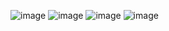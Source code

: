 ![image](https://github.com/user-attachments/assets/208fb677-e042-42a1-ab50-734729a0be12)
![image](https://github.com/user-attachments/assets/84a44823-b0b3-4973-b2d5-beb344409b46)
![image](https://github.com/user-attachments/assets/08c972a0-627a-4cef-928b-884e58bae95f)
![image](https://github.com/user-attachments/assets/a6a32012-048a-4725-8124-740b19a53e59)
